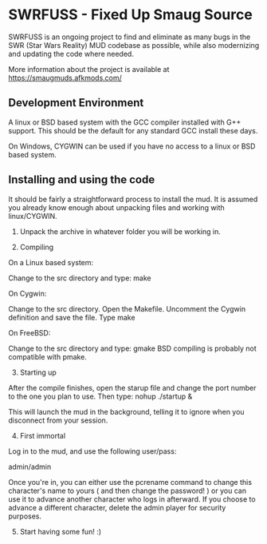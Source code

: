 # SWRFUSS - Fixed Up Smaug Source

SWRFUSS is an ongoing project to find and eliminate as many bugs in the SWR (Star Wars Reality) MUD codebase as possible, while also modernizing and updating the code where needed.

More information about the project is available at https://smaugmuds.afkmods.com/

## Development Environment

A linux or BSD based system with the GCC compiler installed with G++ support. This should be the default for any standard GCC install these days.

On Windows, CYGWIN can be used if you have no access to a linux or BSD based system.

## Installing and using the code

It should be fairly a straightforward process to install the mud. It is assumed you already know enough about unpacking files and working with linux/CYGWIN.

1. Unpack the archive in whatever folder you will be working in.

2. Compiling

On a Linux based system:

Change to the src directory and type: make

On Cygwin:

Change to the src directory.
Open the Makefile.
Uncomment the Cygwin definition and save the file.
Type make

On FreeBSD:

Change to the src directory and type: gmake
BSD compiling is probably not compatible with pmake.

3. Starting up

After the compile finishes, open the starup file and change the port number to the one you plan to use.
Then type: nohup ./startup &

This will launch the mud in the background, telling it to ignore when you disconnect from your session.

4. First immortal

Log in to the mud, and use the following user/pass:

admin/admin

Once you're in, you can either use the pcrename command to change this character's name to yours ( and then change the password! ) or you can use it to advance another character who logs in afterward. If you choose to advance a different character, delete the admin player for security purposes.

5. Start having some fun! :)
